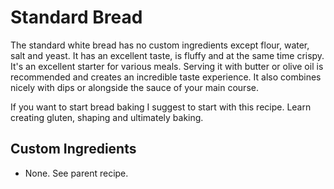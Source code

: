 # Standard Bread

The standard white bread has no custom ingredients except flour, water, salt and yeast. It has an excellent taste, is fluffy and at the same time crispy. It's an excellent starter for various meals. Serving it with butter or olive oil is recommended and creates an incredible taste experience. It also combines nicely with dips or alongside the sauce of your main course.

If you want to start bread baking I suggest to start with this recipe. Learn creating gluten, shaping and ultimately baking.

## Custom Ingredients

- None. See parent recipe.

